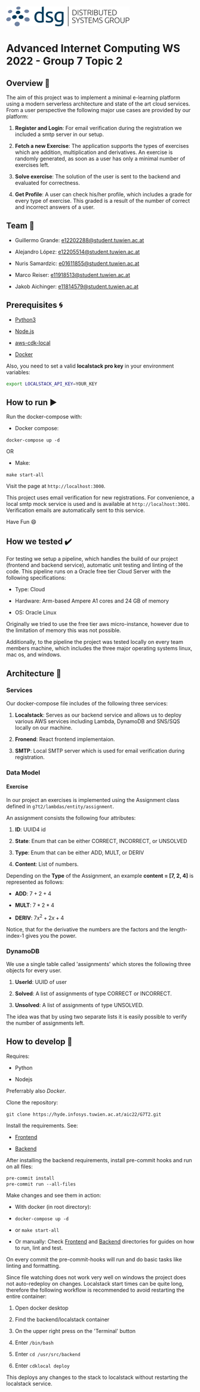 ![DSG](./docs/dsg_logo.png)

# Advanced Internet Computing WS 2022 - Group 7 Topic 2

## Overview 👀

The aim of this project was to implement a minimal e-learning platform using a modern serverless architecture and state of the art cloud services. From a user perspective the following major use cases are provided by our platform:

1.  **Register and Login**: For email verification during the registration we included a smtp server in our setup.

2.  **Fetch a new Exercise**: The application supports the types of exercises which are addition, multiplication and derivatives. An exercise is randomly generated, as soon as a user has only a minimal number of exercises left.

3.  **Solve exercise**: The solution of the user is sent to the backend and evaluated for correctness.

4.  **Get Profile**: A user can check his/her profile, which includes a grade for every type of exercise. This graded is a result of the number of correct and incorrect answers of a user.

## Team 💬

- Guillermo Grande: e12202288@student.tuwien.ac.at

- Alejandro López: e12205514@student.tuwien.ac.at

- Nuris Samardzic: e01611855@student.tuwien.ac.at

- Marco Reiser: e11918513@student.tuwien.ac.at

- Jakob Aichinger: e11814579@student.tuwien.ac.at

## Prerequisites 🌀

- [Python3](https://www.python.org/downloads/)

- [Node.js](https://nodejs.org/en/download/)

- [aws-cdk-local](https://github.com/localstack/aws-cdk-local)

- [Docker](https://www.docker.com/)

Also, you need to set a valid **localstack pro key** in your environment variables:

```sh
export LOCALSTACK_API_KEY=YOUR_KEY
```

## How to run ▶️

Run the docker-compose with:

- Docker compose:

`docker-compose up -d`

OR


- Make:

`make start-all`

Visit the page at `http://localhost:3000`.

This project uses email verification for new registrations. For convenience, a local smtp mock service is used and is available at `http://localhost:3001`. Verification emails are automatically sent to this service.

Have Fun :smile:

## How we tested ✔️

For testing we setup a pipeline, which handles the build of our project (frontend and backend service), automatic unit testing and linting of the code. This pipeline runs on a Oracle free tier Cloud Server with the following specifications:

- Type: Cloud

- Hardware: Arm-based Ampere A1 cores and 24 GB of memory

- OS: Oracle Linux

Originally we tried to use the free tier aws micro-instance, however due to the limitation of memory this was not possible.

Additionally, to the pipeline the project was tested locally on every team members machine, which includes the three major operating systems linux, mac os, and windows.

## Architecture 🏰

### Services

Our docker-compose file includes of the following three services:

1.  **Localstack**: Serves as our backend service and allows us to deploy various AWS services including Lambda, DynamoDB and SNS/SQS locally on our machine.

2.  **Fronend**: React frontend implementaion.

3.  **SMTP**: Local SMTP server which is used for email verification during registration.

### Data Model

#### Exercise

In our project an exercises is implemented using the Assignment class defined in `g7t2/lambdas/entity/assignment`.

An assignment consists the following four attributes:

1.  **ID**: UUID4 id

2.  **State**: Enum that can be either CORRECT, INCORRECT, or UNSOLVED

3.  **Type**: Enum that can be either ADD, MULT, or DERIV

4.  **Content**: List of numbers.

Depending on the **Type** of the Assignment, an example **content = [7, 2, 4]** is represented as follows:

- **ADD**: $`7 + 2 + 4`$

- **MULT**: $`7 * 2 * 4`$

- **DERIV**: $`7x^2 + 2x + 4`$

Notice, that for the derivative the numbers are the factors and the length-index-1 gives you the power.

### DynamoDB

We use a single table called 'assignments' which stores the following three objects for every user.

1.  **UserId**: UUID of user

2.  **Solved**: A list of assignments of type CORRECT or INCORRECT.

3.  **Unsolved**: A list of assignments of type UNSOLVED.

The idea was that by using two separate lists it is easily possible to verify the number of assignments left.

## How to develop 🚀

Requires:

- Python

- Nodejs

Preferrably also _Docker_.

Clone the repository:

`git clone https://hyde.infosys.tuwien.ac.at/aic22/G7T2.git`

Install the requirements. See:

- [Frontend](https://hyde.infosys.tuwien.ac.at/aic22/G7T2/-/tree/develop/frontend)

- [Backend](https://hyde.infosys.tuwien.ac.at/aic22/G7T2/-/tree/develop/g7t2)

After installing the backend requirements, install pre-commit hooks and run on all files:

```
pre-commit install
pre-commit run --all-files
```

Make changes and see them in action:

- With docker (in root directory):

- `docker-compose up -d`

- or `make start-all`

- Or manually: Check [Frontend](https://hyde.infosys.tuwien.ac.at/aic22/G7T2/-/tree/develop/frontend) and [Backend](https://hyde.infosys.tuwien.ac.at/aic22/G7T2/-/tree/develop/g7t2) directories for guides on how to run, lint and test.

On every commit the pre-commit-hooks will run and do basic tasks like linting and formatting.

Since file watching does not work very well on windows the project does not auto-redeploy on changes. Localstack start times can be quite long, therefore the following workflow is recommended to avoid restarting the entire container:

1. Open docker desktop

2. Find the backend/localstack container

3. On the upper right press on the 'Terminal' button

4. Enter `/bin/bash`

5. Enter `cd /usr/src/backend`

6. Enter `cdklocal deploy`

This deploys any changes to the stack to localstack without restarting the localstack service.
